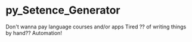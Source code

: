 # py_Setence_Generator
Don't wanna pay language courses and/or apps Tired ?? of writing things by hand?? Automation! 
